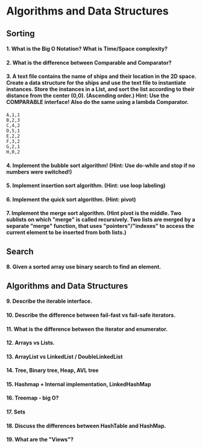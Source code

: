 # Algorithms and Data Structures

## Sorting
#### 1. What is the Big O Notation? What is Time/Space complexity?
#### 2. What is the difference between Comparable and Comparator?
#### 3. A text file contains the name of ships and their location in the 2D space. Create a data structure for the ships and use the text file to instantiate instances. Store the instances in a List, and sort the list according to their distance from the center (0,0). (Ascending order.) Hint: Use the COMPARABLE interface! Also do the same using a lambda Comparator.
```
A,1,1
B,2,3
C,4,2
D,5,1
E,2,2
F,3,2
G,2,1
H,0,2
```
#### 4. Implement the bubble sort algorithm! (Hint: Use do-while and stop if no numbers were switched!)
#### 5. Implement insertion sort algorithm. (Hint: use loop labeling)
#### 6. Implement the quick sort algorithm. (Hint: pivot)
#### 7. Implement the merge sort algorithm. (Hint pivot is the middle. Two sublists on which "merge" is called recursively. Two lists are merged by a separate "merge" function, that uses "pointers"/"indexes" to access the current element to be inserted from both lists.)

## Search
#### 8. Given a sorted array use binary search to find an element.

## Algorithms and Data Structures
#### 9. Describe the iterable interface.
#### 10. Describe the difference between fail-fast vs fail-safe iterators.
#### 11. What is the difference between the iterator and enumerator.
#### 12. Arrays vs Lists.
#### 13. ArrayList vs LinkedList / DoubleLinkedList
#### 14. Tree, Binary tree, Heap, AVL tree
#### 15. Hashmap + Internal implementation, LinkedHashMap
#### 16. Treemap - big O?
#### 17. Sets
#### 18. Discuss the differences between HashTable and HashMap.
#### 19. What are the "Views"?
